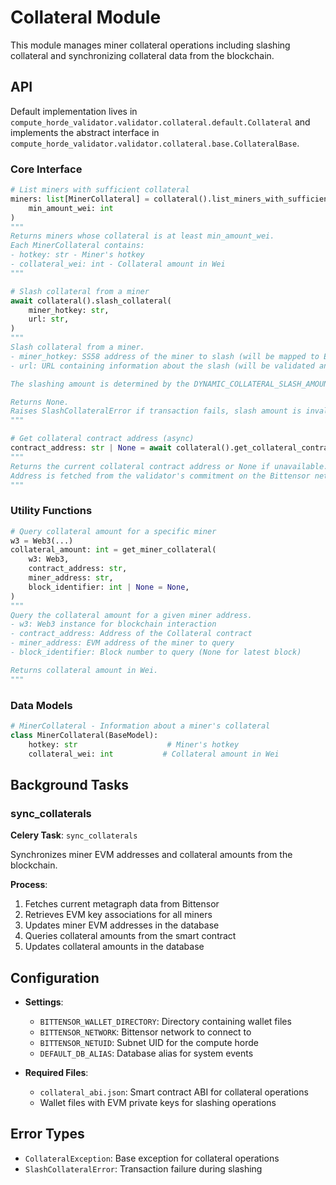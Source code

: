 # Collateral Module

This module manages miner collateral operations including slashing collateral and synchronizing collateral data from the blockchain.

## API

Default implementation lives in `compute_horde_validator.validator.collateral.default.Collateral` and implements the abstract interface in `compute_horde_validator.validator.collateral.base.CollateralBase`.

### Core Interface

```python
# List miners with sufficient collateral
miners: list[MinerCollateral] = collateral().list_miners_with_sufficient_collateral(
    min_amount_wei: int
)
"""
Returns miners whose collateral is at least min_amount_wei.
Each MinerCollateral contains:
- hotkey: str - Miner's hotkey
- collateral_wei: int - Collateral amount in Wei
"""

# Slash collateral from a miner
await collateral().slash_collateral(
    miner_hotkey: str,
    url: str,
)
"""
Slash collateral from a miner.
- miner_hotkey: SS58 address of the miner to slash (will be mapped to EVM address internally)
- url: URL containing information about the slash (will be validated and checksummed)

The slashing amount is determined by the DYNAMIC_COLLATERAL_SLASH_AMOUNT_WEI configuration.

Returns None.
Raises SlashCollateralError if transaction fails, slash amount is invalid, or miner not found.
"""

# Get collateral contract address (async)
contract_address: str | None = await collateral().get_collateral_contract_address()
"""
Returns the current collateral contract address or None if unavailable.
Address is fetched from the validator's commitment on the Bittensor network.
"""
```

### Utility Functions

```python
# Query collateral amount for a specific miner
w3 = Web3(...)
collateral_amount: int = get_miner_collateral(
    w3: Web3,
    contract_address: str,
    miner_address: str,
    block_identifier: int | None = None,
)
"""
Query the collateral amount for a given miner address.
- w3: Web3 instance for blockchain interaction
- contract_address: Address of the Collateral contract
- miner_address: EVM address of the miner to query
- block_identifier: Block number to query (None for latest block)

Returns collateral amount in Wei.
"""
```

### Data Models

```python
# MinerCollateral - Information about a miner's collateral
class MinerCollateral(BaseModel):
    hotkey: str                    # Miner's hotkey
    collateral_wei: int           # Collateral amount in Wei

```

## Background Tasks

### sync_collaterals

**Celery Task**: `sync_collaterals`

Synchronizes miner EVM addresses and collateral amounts from the blockchain.

**Process**:
1. Fetches current metagraph data from Bittensor
2. Retrieves EVM key associations for all miners
3. Updates miner EVM addresses in the database
4. Queries collateral amounts from the smart contract
5. Updates collateral amounts in the database

## Configuration

- **Settings**:
  - `BITTENSOR_WALLET_DIRECTORY`: Directory containing wallet files
  - `BITTENSOR_NETWORK`: Bittensor network to connect to
  - `BITTENSOR_NETUID`: Subnet UID for the compute horde
  - `DEFAULT_DB_ALIAS`: Database alias for system events

- **Required Files**:
  - `collateral_abi.json`: Smart contract ABI for collateral operations
  - Wallet files with EVM private keys for slashing operations

## Error Types

- `CollateralException`: Base exception for collateral operations
- `SlashCollateralError`: Transaction failure during slashing
